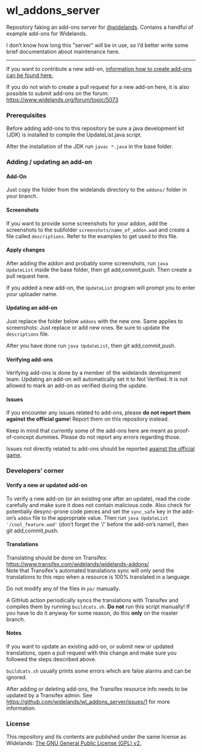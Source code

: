 # wl_addons_server
Repository faking an add-ons server for [@widelands](https://github.com/widelands/widelands). Contains a handful of example add-ons for Widelands.

I don’t know how long this "server" will be in use, so I’d better write some brief documentation about maintenance here.

---

If you want to contribute a new add-on, [information how to create add-ons can be found here.](https://github.com/widelands/widelands/blob/master/doc/sphinx/source/add-ons.rst)

If you do not wish to create a pull request for a new add-on here, it is also possible to submit add-ons on the forum: https://www.widelands.org/forum/topic/5073

### Prerequisites

Before adding add-ons to this repository be sure a java development kit (JDK) is installed to compile the UpdateList.java script.

After the installation of the JDK run `javac *.java` in the base folder.

### Adding / updating an add-on

#### Add-On

Just copy the folder from the widelands directory to the `addons/` folder in your branch.

#### Screenshots

If you want to provide some screenshots for your addon, add the screenshots to the subfolder `screenshots/name_of_addon.wad` and create a file called `descriptions`. Refer to the examples to get used to this file.

#### Apply changes

After adding the addon and probably some screenshots, run `java UpdateList` inside the base folder, then git add,commit,push. Then create a pull request here.

If you added a new add-on, the `UpdateList` program will prompt you to enter your uploader name.

#### Updating an add-on

Just replace the folder below `addons` with the new one.
Same applies to screenshots: Just replace or add new ones. Be sure to update the `descriptions` file.

After you have done run `java UpdateList`, then git add,commit,push.

#### Verifying add-ons

Verifying add-ons is done by a member of the widelands development team. Updating an add-on will automatically set it to Not Verified. It is not allowed to mark an add-on as verified during the update.

#### Issues

If you encounter any issues related to add-ons, please **do not report them against the official game**! Report them on this repository instead.

Keep in mind that currently some of the add-ons here are meant as proof-of-concept dummies. Please do not report any errors regarding those.

Issues not directly related to add-ons should be reported [against the official game](https://github.com/widelands/widelands/issues).

### Developers’ corner

#### Verify a new or updated add-on

To verify a new add-on (or an existing one after an update), read the code carefully and make sure it does not contain malicious code. Also check for potentially desync-prone code pieces and set the `sync_safe` key in the add-on’s `addon` file to the appropriate value. Then run `java UpdateList '/cool_feature.wad'` (don’t forget the '/' before the add-on’s name!), then git add,commit,push.

#### Translations

Translating should be done on Transifex: https://www.transifex.com/widelands/widelands-addons/   
Note that Transifex's automated translations sync will only send the translations to this repo when a resource is 100% translated in a language.

Do not modify any of the files in `po/` manually.

A GitHub action periodically syncs the translations with Transifex and compiles them by running `buildcats.sh`. **Do not** run this script manually! If you have to do it anyway for some reason, do this **only** on the master branch.

#### Notes

If you want to update an existing add-on, or submit new or updated translations, open a pull request with this change and make sure you followed the steps described above.

`buildcats.sh` usually prints some errors which are false alarms and can be ignored.

After adding or deleting add-ons, the Transifex resource info needs to be updated by a Transifex admin. See https://github.com/widelands/wl_addons_server/issues/1 for more information.

### License

This repository and its contents are published under the same license as Widelands: [The GNU General Public License (GPL) v2.](https://github.com/widelands/widelands/blob/master/COPYING)
